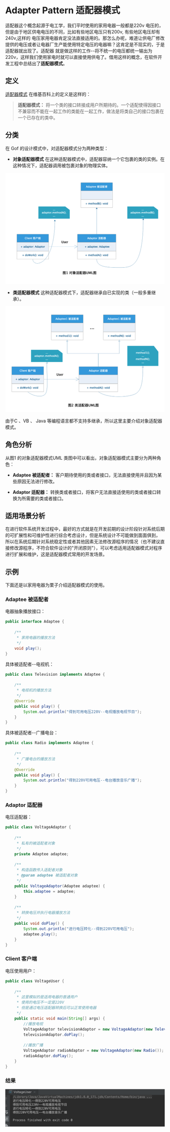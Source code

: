 # Adapter Pattern 适配器模式

适配器这个概念起源于电工学，我们平时使用的家用电器一般都是220v 电压的，但是由于地区供电电压的不同，比如有些地区电压只有200v, 有些地区电压却有240v,这样的
电压家用电器肯定没法直接适用的。那怎么办呢，难道让供电厂修改提供的电压或者让电器厂生产能使用特定电压的电器嘛？这肯定是不现实的，于是适配器就出现了。适配器
就是做这样的工作--将不统一的电压都统一输出为220v，这样我们使用家电时就可以直接使用供电了。借用这样的概念，在软件开发工程中总结出了**适配器模式**。

## 定义

[适配器模式](https://zh.wikipedia.org/wiki/%E9%80%82%E9%85%8D%E5%99%A8%E6%A8%A1%E5%BC%8F) 在维基百科上的定义是这样的：

> **适配器模式：** 将一个类的接口转接成用户所期待的。一个适配使得因接口不兼容而不能在一起工作的类能在一起工作，做法是将类自己的接口包裹在一个已存在的类中。

## 分类

在 Gof 的设计模式中，对适配器模式分为两种类型：

+ **对象适配器模式** 在这种适配器模式中，适配器容纳一个它包裹的类的实例。在这种情况下，适配器调用被包裹对象的物理实体。

![对象适配器UML图](../../static/object-adaptor.png)

+ **类适配器模式** 这种适配器模式下，适配器继承自已实现的类（一般多重继承）。

![类适配器UML图](../../static/class-adaptor.png)

由于C 、VB 、 Java 等编程语言都不支持多继承，所以这里主要介绍对象适配器模式。

## 角色分析

从图1 的对象适配器模式UML 类图中可以看出，对象适配器模式主要分为两种角色：

+ **Adaptee 被适配者：** 客户期待使用的类或者接口，无法直接使用并且因为某些原因无法进行修改。

+ **Adaptor 适配器：** 转换类或者接口，将客户无法直接适使用的类或者接口转换为所需要的类或者接口。

## 适用场景分析

在进行软件系统开发过程中，最好的方式就是在开发前期的设计阶段针对系统后期的可扩展性和可维护性进行综合考虑设计，但是系统设计不可能做到面面俱到，
所以在系统后期针对系统稳定性或者其他因素无法修改源程序的情况（也不建议直接修改源程序，不符合软件设计的"开闭原则"），可以考虑适用适配器模式对程序
进行扩展和维护，这是适配器模式常用的开发场景。

## 示例

下面还是以家用电器为栗子介绍适配器模式的使用。

### Adaptee 被适配者

电器抽象播放接口：

```java
public interface Adaptee {

    /**
     * 家用电器的播放方法
     */
    void play();
}
```

具体被适配者--电视机：

```java
public class Television implements Adaptee {

    /**
     * 电视机的播放方法
     */
    @Override
    public void play() {
        System.out.println("得到可用电压220V--电视播放电视节目");
    }
}
```

具体被适配者--广播电台：

```java
public class Radio implements Adaptee {

    /**
     * 广播电台的播放方法
     */
    @Override
    public void play() {
        System.out.println("得到220V可用电压--电台播放音乐广播");
    }
}
```

### Adaptor 适配器

电压适配器：

```java
public class VoltageAdaptor {

    /**
     * 私有的被适配者对象
     */
    private Adaptee adaptee;

    /**
     * 构造函数传入适配者对象
     * @param adaptee 被适配者对象
     */
    public VoltageAdaptor(Adaptee adaptee) {
        this.adaptee = adaptee;
    }

    /**
     * 转换电压并执行电器播放方法
     */
    public void doPlay() {
        System.out.println("进行电压转化--得到220V可用电压");
        adaptee.play();
    }
}
```

### Client 客户端

电压使用用户：

```java
public class VoltageUser {

    /**
     * 这里模拟的是适用电器的普通用户
     * 使用的电压不一定是220V
     * 但是通过电压适配器转换后可以正常使用电器
     */
    public static void main(String[] args) {
        //播放电视
        VoltageAdaptor televisionAdaptor = new VoltageAdaptor(new Television());
        televisionAdaptor.doPlay();

        //播放广播
        VoltageAdaptor radioAdaptor = new VoltageAdaptor(new Radio());
        radioAdaptor.doPlay();
    }
}
```

### 结果

![适配器模式示例结果](../../static/adaptor-result.png)


